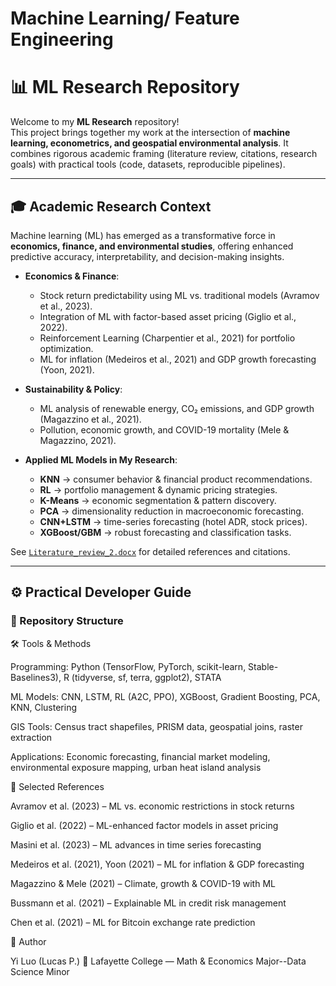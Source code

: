 # Machine Learning/ Feature Engineering
# 📊 ML Research Repository  

Welcome to my **ML Research** repository!  
This project brings together my work at the intersection of **machine learning, econometrics, and geospatial environmental analysis**. It combines rigorous academic framing (literature review, citations, research goals) with practical tools (code, datasets, reproducible pipelines).  

---

## 🎓 Academic Research Context  

Machine learning (ML) has emerged as a transformative force in **economics, finance, and environmental studies**, offering enhanced predictive accuracy, interpretability, and decision-making insights.  

- **Economics & Finance**:  
  - Stock return predictability using ML vs. traditional models (Avramov et al., 2023).  
  - Integration of ML with factor-based asset pricing (Giglio et al., 2022).  
  - Reinforcement Learning (Charpentier et al., 2021) for portfolio optimization.  
  - ML for inflation (Medeiros et al., 2021) and GDP growth forecasting (Yoon, 2021).  

- **Sustainability & Policy**:  
  - ML analysis of renewable energy, CO₂ emissions, and GDP growth (Magazzino et al., 2021).  
  - Pollution, economic growth, and COVID-19 mortality (Mele & Magazzino, 2021).  

- **Applied ML Models in My Research**:  
  - **KNN** → consumer behavior & financial product recommendations.  
  - **RL** → portfolio management & dynamic pricing strategies.  
  - **K-Means** → economic segmentation & pattern discovery.  
  - **PCA** → dimensionality reduction in macroeconomic forecasting.  
  - **CNN+LSTM** → time-series forecasting (hotel ADR, stock prices).  
  - **XGBoost/GBM** → robust forecasting and classification tasks.  

See [`Literature_review_2.docx`](./Literature/Literature_review_2.docx) for detailed references and citations.  

---

## ⚙️ Practical Developer Guide  

### 📂 Repository Structure  

🛠️ Tools & Methods

Programming: Python (TensorFlow, PyTorch, scikit-learn, Stable-Baselines3), R (tidyverse, sf, terra, ggplot2), STATA

ML Models: CNN, LSTM, RL (A2C, PPO), XGBoost, Gradient Boosting, PCA, KNN, Clustering

GIS Tools: Census tract shapefiles, PRISM data, geospatial joins, raster extraction

Applications: Economic forecasting, financial market modeling, environmental exposure mapping, urban heat island analysis

📖 Selected References

Avramov et al. (2023) – ML vs. economic restrictions in stock returns

Giglio et al. (2022) – ML-enhanced factor models in asset pricing

Masini et al. (2023) – ML advances in time series forecasting

Medeiros et al. (2021), Yoon (2021) – ML for inflation & GDP forecasting

Magazzino & Mele (2021) – Climate, growth & COVID-19 with ML

Bussmann et al. (2021) – Explainable ML in credit risk management

Chen et al. (2021) – ML for Bitcoin exchange rate prediction

👤 Author

Yi Luo (Lucas P.)
📍 Lafayette College — Math & Economics Major--Data Science Minor
